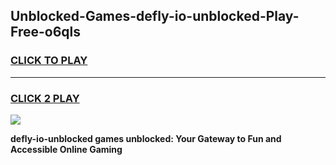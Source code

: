 
## Unblocked-Games-defly-io-unblocked-Play-Free-o6qls
<h3>
<a href="https://premium76.site?title=defly-io-unblocked&ref=12A">CLICK TO PLAY</a></h3>
<hr>

<h3>
<a href="https://premium76.site?title=defly-io-unblocked&ref=12A">CLICK 2 PLAY</a>
  
</h3>

<a href="https://premium76.site?title=defly-io-unblocked&ref=12A"><img src="https://clearcache.store/games.png"></a>


**defly-io-unblocked games unblocked: Your Gateway to Fun and Accessible Online Gaming**
